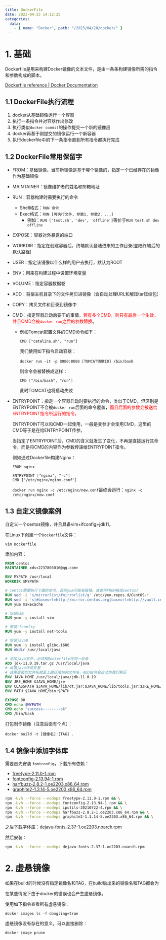 ```yaml
---
title: DockerFile
date: 2023-04-25 14:12:25
categories:
  data:
    - { name: "Docker", path: "/2023/04/20/docker/" }
---
```


# 1. 基础

Dockerfile是用来构建Docker镜像的文本文件，是由一条条构建镜像所需的指令和参数构成的脚本。

[Dockerfile reference | Docker Documentation](https://docs.docker.com/engine/reference/builder/)

## 1.1 DockerFile执行流程

1. docker从基础镜像运行一个容器
2. 执行一条指令并对容器作出修改
3. 执行类似`docker commit`的操作提交一个新的镜像层
4. docker再基于刚提交的镜像运行一个新容器
5. 执行dockerfile中的下一条指令直到所有指令都执行完成

## 1.2 DockerFile常用保留字

- FROM：基础镜像，当前新镜像是基于哪个镜像的，指定一个已经存在的镜像作为基础镜像
- MAINTAINER：镜像维护者的姓名和邮箱地址

- RUN：容器构建时需要执行的命令
  - Shell格式：`RUN 命令`
  - Exec格式：`RUN [可执行文件, 参数1, 参数2, ...]`
    - 例如：`RUN ['test.sh', 'dev', 'offline']`等价于`RUN test.sh dev offline`

- EXPOSE：容器对外暴露的端口
- WORKDIR：指定在创建容器后，终端默认登陆进来的工作目录(登陆终端后的默认路径)

- USER：指定该镜像以什么样的用户去执行，默认为ROOT

- ENV：用来在构建过程中设置环境变量

- VOLUME：指定容器数据卷

- ADD：将宿主机目录下的文件拷贝进镜像（会自动处理URL和解压tar压缩包）

- COPY：拷贝文件和目录到镜像中

- CMD：指定容器启动后要干的事情，<font color=red>若有多个CMD，则只有最后一个生效，并且CMD会被`docker run`之后的参数替换</font>。

  - 例如Tomcat配置文件的CMD命令如下：

    ```shell
    CMD ["catalina.sh", "run"]
    ```

    我们使用如下指令启动容器：

    ```shell
    docker run -it -p 8080:8080 [TOMCAT镜像ID] /bin/bash
    ```

    则命令会被替换成这样：

    ```shell
    CMD ["/bin/bash", "run"]
    ```

    此时TOMCAT也将启动失败

- ENTRYPOINT：指定一个容器启动时要执行的命令，类似于CMD，但区别是ENTRYPOINT不会被`docker run`后面的命令覆盖，<font color=red>而且后面的参数会被送给ENTRYPOINT指令所运行的指令。</font>

  ENTRYPOINT可以和CMD一起使用，一般是变参才会使用CMD，这里的CMD等于是在给ENTRYPOINT传参。

  当指定了ENTRYPOINT后，CMD的含义就发生了变化，不再是直接运行其命令，而是将CMD的内容作为参数传递给ENTRYPOINT指令。

  例如通过Dockerfile构建Nginx：

  ```shell
  FROM nginx
  
  ENTRYPOINT ["nginx", "-c"]
  CMD ["/etc/nginx/nginx.conf"]
  ```

  `docker run nginx -c /etc/nginx/new.conf`最终会运行：`nginx -c /etc/nginx/new.conf`

## 1.3 自定义镜像案例

自定义一个centos镜像，并且具备vim+ifconfig+jdk11。

在Linux下创建一个`Dockerfile`文件：

```shell
vim Dockerfile
```

添加内容：

```dockerfile
FROM centos
MAINTAINER xds<2237803016@qq.com>

ENV MYPATH /usr/local
WORKDIR $MYPATH

# centos需要执行下面的命令，否则yum可能会报错。或者将FROM换成centos7
RUN sed -i 's/mirrorlist/#mirrorlist/g' /etc/yum.repos.d/CentOS-*
RUN sed -i 's|#baseurl=http://mirror.centos.org|baseurl=http://vault.centos.org|g' /etc/yum.repos.d/CentOS-*
RUN yum makecache

# 安装vim
RUN yum -y install vim

# 安装ifconfig
RUN yum -y install net-tools

# 安装java8
RUN yum -y install glibc.i686
RUN mkdir /usr/local/java

# 添加java文件，必须和Dockerfile在同一目录
ADD jdk-11.0.19.tar.gz /usr/local/java
# 设置java环境变量
# 这里后面的文件名就是上面压缩包的文件名，ADD指令会自动为我们解压
ENV JAVA_HOME /usr/local/java/jdk-11.0.19
ENV JRE_HOME $JAVA_HOME/jre
ENV CLASSPATH $JAVA_HOME/lib/dt.jar:$JAVA_HOME/lib/tools.jar:$JRE_HOME/lib:$CLASSPATH
ENV PATH $JAVA_HOME/bin:$PATH

EXPOSE 80
CMD echo $MYPATH
CMD echo "success--------ok"
CMD /bin/bash
```

打包制作镜像（注意后面有个点）：

```shell
docker build -t [镜像名]:[TAG] .
```

## 1.4 镜像中添加字体库

需要首先安装 `fontconfig`，下载所有依赖：

- [freetype-2.11.0-1.rpm](https://selfb.asia/static/linux/freetype-2.11.0-1.rpm)
- [fontconfig-2.13.94-1.rpm](https://selfb.asia/static/linux/fontconfig-2.13.94-1.rpm)
- [harfbuzz-2.8.2-1.oe2203.x86_64.rpm](https://selfb.asia/static/linux/harfbuzz-2.8.2-1.oe2203.x86_64.rpm)
- [graphite2-1.3.14-5.oe2203.x86_64.rpm](https://selfb.asia/static/linux/graphite2-1.3.14-5.oe2203.x86_64.rpm)


```sh
rpm -Uvh --force --nodeps freetype-2.11.0-1.rpm && \
rpm -Uvh --force --nodeps fontconfig-2.13.94-1.rpm && \
rpm -Uvh --force --nodeps iputils-20210722-4.rpm && \
rpm -Uvh --force --nodeps harfbuzz-2.8.2-1.oe2203.x86_64.rpm && \
rpm -Uvh --force --nodeps graphite2-1.3.14-5.oe2203.x86_64.rpm && \
```

之后下载字体库：[dejavu-fonts-2.37-1.oe2203.noarch.rpm](https://selfb.asia/static/linux/dejavu-fonts-2.37-1.oe2203.noarch.rpm)

然后安装：

```sh
rpm -Uvh --force --nodeps dejavu-fonts-2.37-1.oe2203.noarch.rpm
```


# 2. 虚悬镜像

如果在build的时候没有指定镜像名和TAG，在build后出来的镜像名和TAG都会为<none>

在某些情况下由于docker的错误也会产生虚悬镜像。

使用如下指令查看所有虚悬镜像：

```shell
docker images ls -f dangling=true
```

虚悬镜像没有存在的意义，可以直接删除：

```shell
docker image prune
```


